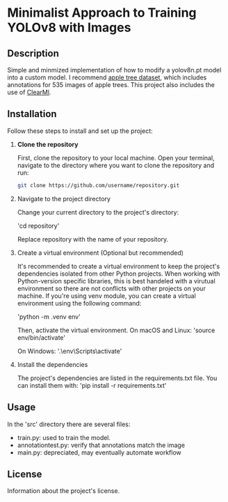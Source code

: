 # Minimalist Approach to Training YOLOv8 with Images

## Description

Simple and minmized implementation of how to modify a yolov8n.pt model into a custom model. 
I recommend [apple tree dataset](https://github.com/RoyVoetman/generated-apple-trees-fine-tuning), which includes annotations for 535 images of apple trees. This project also includes the use of [ClearMl](https://clear.ml/docs/latest/docs/getting_started/mlops/mlops_first_steps/?utm_campaign=Signup%20Onboarding&utm_medium=email&_hsmi=234908432&_hsenc=p2ANqtz-9su_0Lu03rS1PJgSus3HmJKQoVU1VMAzfp3BM7Vje904BzFpog3MILNiHCETGbXXyTluuHVLQ374r5hbBjb8loARXwmA&utm_content=234908432&utm_source=hs_automation). 

## Installation

Follow these steps to install and set up the project:

1. **Clone the repository**

   First, clone the repository to your local machine. Open your terminal, navigate to the directory where you want to clone the repository and run:

   ```bash
   git clone https://github.com/username/repository.git

2. Navigate to the project directory

    Change your current directory to the project's directory:

    'cd repository'

    Replace repository with the name of your repository.

3. Create a virtual environment (Optional but recommended)

    It's recommended to create a virtual environment to keep the project's dependencies isolated from other Python projects. When working with Python-version specific libraries, this is best handeled with a virutual environment so there are not conflicts with other projects on your machine. If you're using venv module, you can create a virtual environment using the following command:

    'python -m .venv env'

    Then, activate the virtual environment. On macOS and Linux:
    'source env/bin/activate'

    On Windows:
    '.\env\Scripts\activate'

4. Install the dependencies

    The project's dependencies are listed in the requirements.txt file. You can install them with:
    'pip install -r requirements.txt' 

## Usage

In the 'src' directory there are several files:
* train.py: used to train the model.
* annotationtest.py: verify that annotations match the image
* main.py: depreciated, may eventually automate workflow

## License

Information about the project's license.
